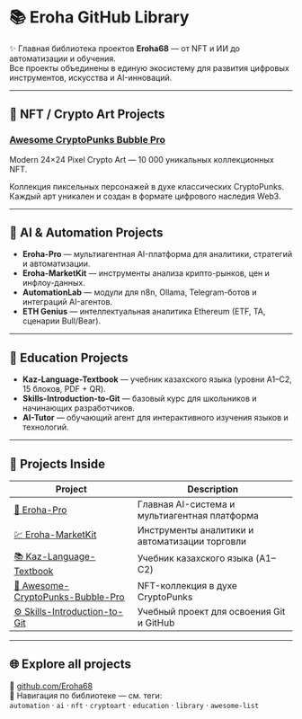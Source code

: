 # 📚 Eroha GitHub Library

✨ Главная библиотека проектов **Eroha68** — от NFT и ИИ до автоматизации и обучения.  
Все проекты объединены в единую экосистему для развития цифровых инструментов, искусства и AI-инноваций.

---

## 🎨 NFT / Crypto Art Projects

### [Awesome CryptoPunks Bubble Pro](https://github.com/Eroha68/awesome-cryptopunks-bubble-pro)
Modern 24×24 Pixel Crypto Art — 10 000 уникальных коллекционных NFT.

Коллекция пиксельных персонажей в духе классических CryptoPunks.  
Каждый арт уникален и создан в формате цифрового наследия Web3.

---

## 🤖 AI & Automation Projects

- **Eroha-Pro** — мультиагентная AI-платформа для аналитики, стратегий и автоматизации.  
- **Eroha-MarketKit** — инструменты анализа крипто-рынков, цен и инфлоу-данных.  
- **AutomationLab** — модули для n8n, Ollama, Telegram-ботов и интеграций AI-агентов.  
- **ETH Genius** — интеллектуальная аналитика Ethereum (ETF, TA, сценарии Bull/Bear).  

---

## 📘 Education Projects

- **Kaz-Language-Textbook** — учебник казахского языка (уровни A1–C2, 15 блоков, PDF + QR).  
- **Skills-Introduction-to-Git** — базовый курс для школьников и начинающих разработчиков.  
- **AI-Tutor** — обучающий агент для интерактивного изучения языков и технологий.

---

## 📂 Projects Inside

| Project | Description |
|----------|-------------|
| [🧠 Eroha-Pro](https://github.com/Eroha68/eroha-pro) | Главная AI-система и мультиагентная платформа |
| [💹 Eroha-MarketKit](https://github.com/Eroha68/Eroha-MarketKit) | Инструменты аналитики и автоматизации торговли |
| [📚 Kaz-Language-Textbook](https://github.com/Eroha68/kaz-language-textbook) | Учебник казахского языка (A1–C2) |
| [🎨 Awesome-CryptoPunks-Bubble-Pro](https://github.com/Eroha68/awesome-cryptopunks-bubble-pro) | NFT-коллекция в духе CryptoPunks |
| [⚙️ Skills-Introduction-to-Git](https://github.com/Eroha68/skills-introduction-to-git) | Учебный проект для освоения Git и GitHub |

---

## 🌐 Explore all projects

🔗 [github.com/Eroha68](https://github.com/Eroha68)  
🧭 Навигация по библиотеке — см. теги:  
`automation` · `ai` · `nft` · `cryptoart` · `education` · `library` · `awesome-list`

